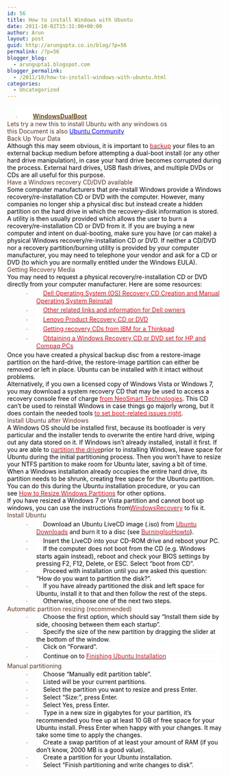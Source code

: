 ```yaml
---
id: 56
title: How to install Windows with Ubuntu
date: 2011-10-02T15:31:00+00:00
author: Arun
layout: post
guid: http://arungupta.co.in/blog/?p=56
permalink: /?p=56
blogger_blog:
  - arungupta1.blogspot.com
blogger_permalink:
  - /2011/10/how-to-install-windows-with-ubuntu.html
categories:
  - Uncategorized
---
```

<div dir="ltr" style="text-align: left;" trbidi="on">
  </p> 
  
  <div style="background: white; line-height: normal; margin-bottom: .0001pt; margin-bottom: 0in; margin-left: 15.0pt; margin-right: 0in; margin-top: 0in; text-indent: -.25in;">
    <span style="color: #6d4c07; font-family: Symbol; font-size: 10.0pt; mso-bidi-font-family: "Times New Roman"; mso-fareast-font-family: "Times New Roman";"><br />·</span><span style="color: #6d4c07; font-family: "Times New Roman","serif"; font-size: 7.0pt; mso-fareast-font-family: "Times New Roman";">        </span><span style="color: #6d4c07; font-family: "Times New Roman","serif"; font-size: 7.0pt; mso-bidi-font-size: 11.0pt; mso-fareast-font-family: "Times New Roman";"> </span><b><span style="color: #6d4c07; font-family: "Helvetica","sans-serif"; font-size: 21.5pt; mso-fareast-font-family: "Times New Roman";"><a href="https://help.ubuntu.com/community/WindowsDualBoot?action=fullsearch&#038;context=180&#038;value=linkto:%22WindowsDualBoot%22" title="Click to do a full-text search for this title"><span style="color: #6d4c07; mso-bidi-font-size: 11.0pt;">WindowsDualBoot</span></a></span></b><span style="color: black; font-family: "Times New Roman","serif"; font-size: 12.0pt; mso-fareast-font-family: "Times New Roman";"><o:p></o:p></span>
  </div>
  
  <div style="background: white; line-height: normal; margin-bottom: .0001pt; margin-bottom: 0in;">
  </div>
  
  <div style="background: white; line-height: normal; margin-bottom: .0001pt; margin-bottom: 0in;">
    <span style="color: #5a3320; font-family: "Helvetica","sans-serif"; font-size: 19.0pt; mso-fareast-font-family: "Times New Roman";">Lets try a new this to install Ubuntu with any windows os</span><span style="color: black; font-family: "Times New Roman","serif"; font-size: 12.0pt; mso-fareast-font-family: "Times New Roman";"><o:p></o:p></span>
  </div>
  
  <div style="background: white; line-height: normal; margin-bottom: .0001pt; margin-bottom: 0in;">
    <span style="color: #5a3320; font-family: "Helvetica","sans-serif"; font-size: 19.0pt; mso-fareast-font-family: "Times New Roman";">this Document is also</span><span style="color: #5a3320; font-family: "Helvetica","sans-serif"; font-size: 19.0pt; mso-bidi-font-size: 11.0pt; mso-fareast-font-family: "Times New Roman";"> </span><span style="color: #5a3320; font-family: "Helvetica","sans-serif"; font-size: 19.0pt; mso-fareast-font-family: "Times New Roman";"><a href="https://help.ubuntu.com/community/WindowsDualBoot"><span style="color: blue; mso-bidi-font-size: 11.0pt;">Ubuntu Community</span></a>  </span><span style="color: black; font-family: "Times New Roman","serif"; font-size: 12.0pt; mso-fareast-font-family: "Times New Roman";"><o:p></o:p></span>
  </div>
  
  <div style="background: white; line-height: normal; margin-bottom: .0001pt; margin-bottom: 0in;">
  </div>
  
  <div style="background: white; line-height: normal; margin-bottom: .0001pt; margin-bottom: 0in;">
  </div>
  
  <div style="background: white; line-height: normal; margin-bottom: .0001pt; margin-bottom: 0in;">
    <span style="color: #5a3320; font-family: "Helvetica","sans-serif"; font-size: 19.0pt; mso-fareast-font-family: "Times New Roman";">Back Up Your Data</span><span style="color: black; font-family: "Times New Roman","serif"; font-size: 12.0pt; mso-fareast-font-family: "Times New Roman";"><o:p></o:p></span>
  </div>
  
  <div style="background: white; line-height: normal; margin-bottom: .0001pt; margin-bottom: 0in;">
    <span style="color: black; font-family: "Helvetica","sans-serif"; font-size: 12.0pt; mso-fareast-font-family: "Times New Roman";">Although this may seem obvious, it is important to </span><a href="https://help.ubuntu.com/community/BackupYourSystem"><span style="color: #d90d19; font-family: "Helvetica","sans-serif"; font-size: 12.0pt; mso-fareast-font-family: "Times New Roman";">backup</span></a><span style="color: black; font-family: "Helvetica","sans-serif"; font-size: 12.0pt; mso-fareast-font-family: "Times New Roman";"> your files to an external backup medium before attempting a dual-boot install (or any other hard drive manipulation), in case your hard drive becomes corrupted during the process. External hard drives, USB flash drives, and multiple DVDs or CDs are all useful for this purpose.</span><span style="color: black; font-family: "Times New Roman","serif"; font-size: 12.0pt; mso-fareast-font-family: "Times New Roman";"><o:p></o:p></span>
  </div>
  
  <div style="background: white; line-height: normal; margin-bottom: .0001pt; margin-bottom: 0in;">
  </div>
  
  <div style="background: white; line-height: normal; margin-bottom: .0001pt; margin-bottom: 0in;">
  </div>
  
  <div style="background: white; line-height: normal; margin-bottom: .0001pt; margin-bottom: 0in;">
    <span style="color: #5a3320; font-family: "Helvetica","sans-serif"; font-size: 19.0pt; mso-fareast-font-family: "Times New Roman";">Have a Windows recovery CD/DVD available</span><span style="color: black; font-family: "Times New Roman","serif"; font-size: 12.0pt; mso-fareast-font-family: "Times New Roman";"><o:p></o:p></span>
  </div>
  
  <div style="background: white; line-height: normal; margin-bottom: .0001pt; margin-bottom: 0in;">
    <span style="color: black; font-family: "Helvetica","sans-serif"; font-size: 12.0pt; mso-fareast-font-family: "Times New Roman";">Some computer manufacturers that pre-install Windows provide a Windows recovery/re-installation CD or DVD with the computer. However, many companies no longer ship a physical disc but instead create a hidden partition on the hard drive in which the recovery-disk information is stored. A utility is then usually provided which allows the user to burn a recovery/re-installation CD or DVD from it. If you are buying a new computer and intent on dual-booting, make sure you have (or can make) a physical Windows recovery/re-installation CD or DVD. If neither a CD/DVD nor a recovery partition/burning utility is provided by your computer manufacturer, you may need to telephone your vendor and ask for a CD or DVD (to which you are normally entitled under the Windows EULA).</span><span style="color: black; font-family: "Times New Roman","serif"; font-size: 12.0pt; mso-fareast-font-family: "Times New Roman";"><o:p></o:p></span>
  </div>
  
  <div style="background: white; line-height: normal; margin-bottom: .0001pt; margin-bottom: 0in;">
    <span style="color: #5a3320; font-family: "Helvetica","sans-serif"; font-size: 15.5pt; mso-fareast-font-family: "Times New Roman";">Getting Recovery Media</span><span style="color: black; font-family: "Times New Roman","serif"; font-size: 12.0pt; mso-fareast-font-family: "Times New Roman";"><o:p></o:p></span>
  </div>
  
  <div style="background: white; line-height: normal; margin-bottom: .0001pt; margin-bottom: 0in;">
    <span style="color: black; font-family: "Helvetica","sans-serif"; font-size: 12.0pt; mso-fareast-font-family: "Times New Roman";">You may need to request a physical recovery/re-installation CD or DVD directly from your computer manufacturer. Here are some resources:</span><span style="color: black; font-family: "Times New Roman","serif"; font-size: 12.0pt; mso-fareast-font-family: "Times New Roman";"><o:p></o:p></span>
  </div>
  
  <div style="background: white; line-height: normal; margin-bottom: 3.0pt; margin-left: 51.0pt; margin-right: 0in; margin-top: 3.0pt; text-indent: -.25in;">
    <span style="color: black; font-family: Symbol; font-size: 10.0pt; mso-bidi-font-family: "Times New Roman"; mso-fareast-font-family: "Times New Roman";">·</span><span style="color: black; font-family: "Times New Roman","serif"; font-size: 7.0pt; mso-fareast-font-family: "Times New Roman";">        </span><span style="color: black; font-family: "Times New Roman","serif"; font-size: 7.0pt; mso-bidi-font-size: 11.0pt; mso-fareast-font-family: "Times New Roman";"> </span><a href="http://support.dell.com/support/topics/global.aspx/support/dsn/en/document?c=us&#038;cs=19&#038;docid=287034&#038;l=en&#038;s=dhs&#038;redirect=1#7"><span style="color: #d90d19; font-family: "Helvetica","sans-serif"; font-size: 12.0pt; mso-fareast-font-family: "Times New Roman";">Dell Operating System (OS) Recovery CD Creation and Manual Operating System Reinstall</span></a><span style="color: black; font-family: "Times New Roman","serif"; font-size: 12.0pt; mso-fareast-font-family: "Times New Roman";"><o:p></o:p></span>
  </div>
  
  <div style="background: white; line-height: normal; margin-bottom: 3.0pt; margin-left: 51.0pt; margin-right: 0in; margin-top: 3.0pt; text-indent: -.25in;">
    <span style="color: black; font-family: Symbol; font-size: 10.0pt; mso-bidi-font-family: "Times New Roman"; mso-fareast-font-family: "Times New Roman";">·</span><span style="color: black; font-family: "Times New Roman","serif"; font-size: 7.0pt; mso-fareast-font-family: "Times New Roman";">        </span><span style="color: black; font-family: "Times New Roman","serif"; font-size: 7.0pt; mso-bidi-font-size: 11.0pt; mso-fareast-font-family: "Times New Roman";"> </span><a href="http://support.dell.com/pcrt"><span style="color: #d90d19; font-family: "Helvetica","sans-serif"; font-size: 12.0pt; mso-fareast-font-family: "Times New Roman";">Other related links and information for Dell owners</span></a><span style="color: black; font-family: "Times New Roman","serif"; font-size: 12.0pt; mso-fareast-font-family: "Times New Roman";"><o:p></o:p></span>
  </div>
  
  <div style="background: white; line-height: normal; margin-bottom: 3.0pt; margin-left: 51.0pt; margin-right: 0in; margin-top: 3.0pt; text-indent: -.25in;">
    <span style="color: black; font-family: Symbol; font-size: 10.0pt; mso-bidi-font-family: "Times New Roman"; mso-fareast-font-family: "Times New Roman";">·</span><span style="color: black; font-family: "Times New Roman","serif"; font-size: 7.0pt; mso-fareast-font-family: "Times New Roman";">        </span><span style="color: black; font-family: "Times New Roman","serif"; font-size: 7.0pt; mso-bidi-font-size: 11.0pt; mso-fareast-font-family: "Times New Roman";"> </span><a href="http://www-307.ibm.com/pc/support/site.wss/document.do?lndocid=MIGR-4M7HWZ"><span style="color: #d90d19; font-family: "Helvetica","sans-serif"; font-size: 12.0pt; mso-fareast-font-family: "Times New Roman";">Lenovo Product Recovery CD or DVD</span></a><span style="color: black; font-family: "Times New Roman","serif"; font-size: 12.0pt; mso-fareast-font-family: "Times New Roman";"><o:p></o:p></span>
  </div>
  
  <div style="background: white; line-height: normal; margin-bottom: 3.0pt; margin-left: 51.0pt; margin-right: 0in; margin-top: 3.0pt; text-indent: -.25in;">
    <span style="color: black; font-family: Symbol; font-size: 10.0pt; mso-bidi-font-family: "Times New Roman"; mso-fareast-font-family: "Times New Roman";">·</span><span style="color: black; font-family: "Times New Roman","serif"; font-size: 7.0pt; mso-fareast-font-family: "Times New Roman";">        </span><span style="color: black; font-family: "Times New Roman","serif"; font-size: 7.0pt; mso-bidi-font-size: 11.0pt; mso-fareast-font-family: "Times New Roman";"> </span><a href="http://www.mydigitallife.info/2006/01/18/ibm-lenovo-thinkpad-recovery-cd/"><span style="color: #d90d19; font-family: "Helvetica","sans-serif"; font-size: 12.0pt; mso-fareast-font-family: "Times New Roman";">Getting recovery CDs from IBM for a Thinkpad</span></a><span style="color: black; font-family: "Times New Roman","serif"; font-size: 12.0pt; mso-fareast-font-family: "Times New Roman";"><o:p></o:p></span>
  </div>
  
  <div style="background: white; line-height: normal; margin-bottom: 3.0pt; margin-left: 51.0pt; margin-right: 0in; margin-top: 3.0pt; text-indent: -.25in;">
    <span style="color: black; font-family: Symbol; font-size: 10.0pt; mso-bidi-font-family: "Times New Roman"; mso-fareast-font-family: "Times New Roman";">·</span><span style="color: black; font-family: "Times New Roman","serif"; font-size: 7.0pt; mso-fareast-font-family: "Times New Roman";">        </span><span style="color: black; font-family: "Times New Roman","serif"; font-size: 7.0pt; mso-bidi-font-size: 11.0pt; mso-fareast-font-family: "Times New Roman";"> </span><a href="http://h10025.www1.hp.com/ewfrf/wc/genericDocument?cc=us&#038;docname=bph07143&#038;lc=en"><span style="color: #d90d19; font-family: "Helvetica","sans-serif"; font-size: 12.0pt; mso-fareast-font-family: "Times New Roman";">Obtaining a Windows Recovery CD or DVD set for HP and Compaq PCs</span></a><span style="color: black; font-family: "Times New Roman","serif"; font-size: 12.0pt; mso-fareast-font-family: "Times New Roman";"><o:p></o:p></span>
  </div>
  
  <div style="background: white; line-height: normal; margin-bottom: .0001pt; margin-bottom: 0in;">
    <span style="color: black; font-family: "Helvetica","sans-serif"; font-size: 12.0pt; mso-fareast-font-family: "Times New Roman";">Once you have created a physical backup disc from a restore-image partition on the hard-drive, the restore-image partition can either be removed or left in place. Ubuntu can be installed with it intact without problems.</span><span style="color: black; font-family: "Times New Roman","serif"; font-size: 12.0pt; mso-fareast-font-family: "Times New Roman";"><o:p></o:p></span>
  </div>
  
  <div style="background: white; line-height: normal; margin-bottom: .0001pt; margin-bottom: 0in;">
    <span style="color: black; font-family: "Helvetica","sans-serif"; font-size: 12.0pt; mso-fareast-font-family: "Times New Roman";">Alternatively, if you own a licensed copy of Windows Vista or Windows 7, you may download a system recovery CD that may be used to access a recovery console free of charge </span><a href="http://neosmart.net/blog/2009/windows-7-system-repair-discs/"><span style="color: #d90d19; font-family: "Helvetica","sans-serif"; font-size: 12.0pt; mso-fareast-font-family: "Times New Roman";">from NeoSmart Technologies</span></a><span style="color: black; font-family: "Helvetica","sans-serif"; font-size: 12.0pt; mso-fareast-font-family: "Times New Roman";">. This CD can&#8217;t be used to reinstall Windows in case things go majorly wrong, but it does contain the needed tools </span><a href="http://neosmart.net/wiki/display/EBCD/Recovering+the+Vista+Bootloader+from+the+DVD"><span style="color: #d90d19; font-family: "Helvetica","sans-serif"; font-size: 12.0pt; mso-fareast-font-family: "Times New Roman";">to set boot-related issues right</span></a><span style="color: black; font-family: "Helvetica","sans-serif"; font-size: 12.0pt; mso-fareast-font-family: "Times New Roman";">.</span><span style="color: black; font-family: "Times New Roman","serif"; font-size: 12.0pt; mso-fareast-font-family: "Times New Roman";"><o:p></o:p></span>
  </div>
  
  <div style="background: white; line-height: normal; margin-bottom: .0001pt; margin-bottom: 0in;">
  </div>
  
  <div style="background: white; line-height: normal; margin-bottom: .0001pt; margin-bottom: 0in;">
  </div>
  
  <div style="background: white; line-height: normal; margin-bottom: .0001pt; margin-bottom: 0in;">
    <span style="color: #5a3320; font-family: "Helvetica","sans-serif"; font-size: 19.0pt; mso-fareast-font-family: "Times New Roman";">Install Ubuntu after Windows</span><span style="color: black; font-family: "Times New Roman","serif"; font-size: 12.0pt; mso-fareast-font-family: "Times New Roman";"><o:p></o:p></span>
  </div>
  
  <div style="background: white; line-height: normal; margin-bottom: .0001pt; margin-bottom: 0in;">
    <span style="color: black; font-family: "Helvetica","sans-serif"; font-size: 12.0pt; mso-fareast-font-family: "Times New Roman";">A Windows OS should be installed first, because its bootloader is very particular and the installer tends to overwrite the entire hard drive, wiping out any data stored on it. If Windows isn&#8217;t already installed, install it first. If you are able to </span><a href="https://help.ubuntu.com/community/PartitioningSchemes"><span style="color: #d90d19; font-family: "Helvetica","sans-serif"; font-size: 12.0pt; mso-fareast-font-family: "Times New Roman";">partition the drive</span></a><span style="color: black; font-family: "Helvetica","sans-serif"; font-size: 12.0pt; mso-fareast-font-family: "Times New Roman";">prior to installing Windows, leave space for Ubuntu during the initial partitioning process. Then you won&#8217;t have to resize your NTFS partition to make room for Ubuntu later, saving a bit of time.</span><span style="color: black; font-family: "Times New Roman","serif"; font-size: 12.0pt; mso-fareast-font-family: "Times New Roman";"><o:p></o:p></span>
  </div>
  
  <div style="background: white; line-height: normal; margin-bottom: .0001pt; margin-bottom: 0in;">
    <span style="color: black; font-family: "Helvetica","sans-serif"; font-size: 12.0pt; mso-fareast-font-family: "Times New Roman";">When a Windows installation already occupies the entire hard drive, its partition needs to be shrunk, creating free space for the Ubuntu partition. You can do this during the Ubuntu installation procedure, or you can see </span><a href="https://help.ubuntu.com/community/HowtoResizeWindowsPartitions"><span style="color: #d90d19; font-family: "Helvetica","sans-serif"; font-size: 12.0pt; mso-fareast-font-family: "Times New Roman";">How to Resize Windows Partitions</span></a><span style="color: black; font-family: "Helvetica","sans-serif"; font-size: 12.0pt; mso-fareast-font-family: "Times New Roman";"> for other options.</span><span style="color: black; font-family: "Times New Roman","serif"; font-size: 12.0pt; mso-fareast-font-family: "Times New Roman";"><o:p></o:p></span>
  </div>
  
  <div style="background: white; line-height: normal; margin-bottom: .0001pt; margin-bottom: 0in;">
    <span style="color: black; font-family: "Helvetica","sans-serif"; font-size: 12.0pt; mso-fareast-font-family: "Times New Roman";">If you have resized a Windows 7 or Vista partition and cannot boot up windows, you can use the instructions from</span><a href="https://help.ubuntu.com/community/RecoveringWindows#Resizing%20Windows%20Vista%20/%207%20Partitions"><span style="color: #d90d19; font-family: "Helvetica","sans-serif"; font-size: 12.0pt; mso-fareast-font-family: "Times New Roman";">WindowsRecovery</span></a><span style="color: black; font-family: "Helvetica","sans-serif"; font-size: 12.0pt; mso-fareast-font-family: "Times New Roman";"> to fix it.</span><span style="color: black; font-family: "Times New Roman","serif"; font-size: 12.0pt; mso-fareast-font-family: "Times New Roman";"><o:p></o:p></span>
  </div>
  
  <div style="background: white; line-height: normal; margin-bottom: .0001pt; margin-bottom: 0in;">
    <span style="color: #5a3320; font-family: "Helvetica","sans-serif"; font-size: 15.5pt; mso-fareast-font-family: "Times New Roman";">Install Ubuntu</span><span style="color: black; font-family: "Times New Roman","serif"; font-size: 12.0pt; mso-fareast-font-family: "Times New Roman";"><o:p></o:p></span>
  </div>
  
  <div style="background: white; line-height: normal; margin-bottom: 3.0pt; margin-left: 51.0pt; margin-right: 0in; margin-top: 3.0pt; text-indent: -.25in;">
    <span style="color: black; font-family: Symbol; font-size: 10.0pt; mso-bidi-font-family: "Times New Roman"; mso-fareast-font-family: "Times New Roman";">·</span><span style="color: black; font-family: "Times New Roman","serif"; font-size: 7.0pt; mso-fareast-font-family: "Times New Roman";">        </span><span style="color: black; font-family: "Times New Roman","serif"; font-size: 7.0pt; mso-bidi-font-size: 11.0pt; mso-fareast-font-family: "Times New Roman";"> </span><span style="color: black; font-family: "Helvetica","sans-serif"; font-size: 12.0pt; mso-fareast-font-family: "Times New Roman";">Download an Ubuntu LiveCD image (.iso) from <a href="http://www.ubuntu.com/GetUbuntu/download"><span style="color: #d90d19;">Ubuntu Downloads</span></a> and burn it to a disc (see <a href="https://help.ubuntu.com/community/BurningIsoHowto"><span style="color: #d90d19;">BurningIsoHowto</span></a>).</span><span style="color: black; font-family: "Times New Roman","serif"; font-size: 12.0pt; mso-fareast-font-family: "Times New Roman";"><o:p></o:p></span>
  </div>
  
  <div style="background: white; line-height: normal; margin-bottom: .0001pt; margin-bottom: 0in; margin-left: 51.0pt; margin-right: 0in; margin-top: 0in; text-indent: -.25in;">
    <span style="color: black; font-family: Symbol; font-size: 10.0pt; mso-bidi-font-family: "Times New Roman"; mso-fareast-font-family: "Times New Roman";">·</span><span style="color: black; font-family: "Times New Roman","serif"; font-size: 7.0pt; mso-fareast-font-family: "Times New Roman";">        </span><span style="color: black; font-family: "Times New Roman","serif"; font-size: 7.0pt; mso-bidi-font-size: 11.0pt; mso-fareast-font-family: "Times New Roman";"> </span><span style="color: black; font-family: "Helvetica","sans-serif"; font-size: 12.0pt; mso-fareast-font-family: "Times New Roman";">Insert the LiveCD into your CD-ROM drive and reboot your PC.</span><span style="color: black; font-family: "Times New Roman","serif"; font-size: 12.0pt; mso-fareast-font-family: "Times New Roman";"><o:p></o:p></span>
  </div>
  
  <div style="background: white; line-height: normal; margin-bottom: .0001pt; margin-bottom: 0in; margin-left: 51.0pt; margin-right: 0in; margin-top: 0in; text-indent: -.25in;">
    <span style="color: black; font-family: Symbol; font-size: 10.0pt; mso-bidi-font-family: "Times New Roman"; mso-fareast-font-family: "Times New Roman";">·</span><span style="color: black; font-family: "Times New Roman","serif"; font-size: 7.0pt; mso-fareast-font-family: "Times New Roman";">        </span><span style="color: black; font-family: "Times New Roman","serif"; font-size: 7.0pt; mso-bidi-font-size: 11.0pt; mso-fareast-font-family: "Times New Roman";"> </span><span style="color: black; font-family: "Helvetica","sans-serif"; font-size: 12.0pt; mso-fareast-font-family: "Times New Roman";">If the computer does not boot from the CD (e.g. Windows starts again instead), reboot and check your BIOS settings by pressing F2, F12, Delete, or ESC. Select &#8220;boot from CD&#8221;.</span><span style="color: black; font-family: "Times New Roman","serif"; font-size: 12.0pt; mso-fareast-font-family: "Times New Roman";"><o:p></o:p></span>
  </div>
  
  <div style="background: white; line-height: normal; margin-bottom: .0001pt; margin-bottom: 0in; margin-left: 51.0pt; margin-right: 0in; margin-top: 0in; text-indent: -.25in;">
    <span style="color: black; font-family: Symbol; font-size: 10.0pt; mso-bidi-font-family: "Times New Roman"; mso-fareast-font-family: "Times New Roman";">·</span><span style="color: black; font-family: "Times New Roman","serif"; font-size: 7.0pt; mso-fareast-font-family: "Times New Roman";">        </span><span style="color: black; font-family: "Times New Roman","serif"; font-size: 7.0pt; mso-bidi-font-size: 11.0pt; mso-fareast-font-family: "Times New Roman";"> </span><span style="color: black; font-family: "Helvetica","sans-serif"; font-size: 12.0pt; mso-fareast-font-family: "Times New Roman";">Proceed with installation until you are asked this question: &#8220;How do you want to partition the disk?&#8221;.</span><span style="color: black; font-family: "Times New Roman","serif"; font-size: 12.0pt; mso-fareast-font-family: "Times New Roman";"><o:p></o:p></span>
  </div>
  
  <div style="background: white; line-height: normal; margin-bottom: .0001pt; margin-bottom: 0in; margin-left: 51.0pt; margin-right: 0in; margin-top: 0in; text-indent: -.25in;">
    <span style="color: black; font-family: Symbol; font-size: 10.0pt; mso-bidi-font-family: "Times New Roman"; mso-fareast-font-family: "Times New Roman";">·</span><span style="color: black; font-family: "Times New Roman","serif"; font-size: 7.0pt; mso-fareast-font-family: "Times New Roman";">        </span><span style="color: black; font-family: "Times New Roman","serif"; font-size: 7.0pt; mso-bidi-font-size: 11.0pt; mso-fareast-font-family: "Times New Roman";"> </span><span style="color: black; font-family: "Helvetica","sans-serif"; font-size: 12.0pt; mso-fareast-font-family: "Times New Roman";">If you have already partitioned the disk and left space for Ubuntu, install it to that and then follow the rest of the steps.</span><span style="color: black; font-family: "Times New Roman","serif"; font-size: 12.0pt; mso-fareast-font-family: "Times New Roman";"><o:p></o:p></span>
  </div>
  
  <div style="background: white; line-height: normal; margin-bottom: .0001pt; margin-bottom: 0in; margin-left: 51.0pt; margin-right: 0in; margin-top: 0in; text-indent: -.25in;">
    <span style="color: black; font-family: Symbol; font-size: 10.0pt; mso-bidi-font-family: "Times New Roman"; mso-fareast-font-family: "Times New Roman";">·</span><span style="color: black; font-family: "Times New Roman","serif"; font-size: 7.0pt; mso-fareast-font-family: "Times New Roman";">        </span><span style="color: black; font-family: "Times New Roman","serif"; font-size: 7.0pt; mso-bidi-font-size: 11.0pt; mso-fareast-font-family: "Times New Roman";"> </span><span style="color: black; font-family: "Helvetica","sans-serif"; font-size: 12.0pt; mso-fareast-font-family: "Times New Roman";">Otherwise, choose one of the next two steps.</span><span style="color: black; font-family: "Times New Roman","serif"; font-size: 12.0pt; mso-fareast-font-family: "Times New Roman";"><o:p></o:p></span>
  </div>
  
  <div style="background: white; line-height: 14.4pt; margin-bottom: .0001pt; margin-bottom: 0in;">
    <span style="color: #5a3320; font-family: "Helvetica","sans-serif"; font-size: 13.0pt; mso-fareast-font-family: "Times New Roman";">Automatic partition resizing (recommended)</span><span style="color: black; font-family: "Times New Roman","serif"; font-size: 12.0pt; mso-fareast-font-family: "Times New Roman";"><o:p></o:p></span>
  </div>
  
  <div style="background: white; line-height: normal; margin-bottom: .0001pt; margin-bottom: 0in; margin-left: 51.0pt; margin-right: 0in; margin-top: 0in; text-indent: -.25in;">
    <span style="color: black; font-family: Symbol; font-size: 10.0pt; mso-bidi-font-family: "Times New Roman"; mso-fareast-font-family: "Times New Roman";">·</span><span style="color: black; font-family: "Times New Roman","serif"; font-size: 7.0pt; mso-fareast-font-family: "Times New Roman";">        </span><span style="color: black; font-family: "Times New Roman","serif"; font-size: 7.0pt; mso-bidi-font-size: 11.0pt; mso-fareast-font-family: "Times New Roman";"> </span><span style="color: black; font-family: "Helvetica","sans-serif"; font-size: 12.0pt; mso-fareast-font-family: "Times New Roman";">Choose the first option, which should say &#8220;Install them side by side, choosing between them each startup&#8221;.</span><span style="color: black; font-family: "Times New Roman","serif"; font-size: 12.0pt; mso-fareast-font-family: "Times New Roman";"><o:p></o:p></span>
  </div>
  
  <div style="background: white; line-height: normal; margin-bottom: .0001pt; margin-bottom: 0in; margin-left: 51.0pt; margin-right: 0in; margin-top: 0in; text-indent: -.25in;">
    <span style="color: black; font-family: Symbol; font-size: 10.0pt; mso-bidi-font-family: "Times New Roman"; mso-fareast-font-family: "Times New Roman";">·</span><span style="color: black; font-family: "Times New Roman","serif"; font-size: 7.0pt; mso-fareast-font-family: "Times New Roman";">        </span><span style="color: black; font-family: "Times New Roman","serif"; font-size: 7.0pt; mso-bidi-font-size: 11.0pt; mso-fareast-font-family: "Times New Roman";"> </span><span style="color: black; font-family: "Helvetica","sans-serif"; font-size: 12.0pt; mso-fareast-font-family: "Times New Roman";">Specify the size of the new partition by dragging the slider at the bottom of the window.</span><span style="color: black; font-family: "Times New Roman","serif"; font-size: 12.0pt; mso-fareast-font-family: "Times New Roman";"><o:p></o:p></span>
  </div>
  
  <div style="background: white; line-height: normal; margin-bottom: .0001pt; margin-bottom: 0in; margin-left: 51.0pt; margin-right: 0in; margin-top: 0in; text-indent: -.25in;">
    <span style="color: black; font-family: Symbol; font-size: 10.0pt; mso-bidi-font-family: "Times New Roman"; mso-fareast-font-family: "Times New Roman";">·</span><span style="color: black; font-family: "Times New Roman","serif"; font-size: 7.0pt; mso-fareast-font-family: "Times New Roman";">        </span><span style="color: black; font-family: "Times New Roman","serif"; font-size: 7.0pt; mso-bidi-font-size: 11.0pt; mso-fareast-font-family: "Times New Roman";"> </span><span style="color: black; font-family: "Helvetica","sans-serif"; font-size: 12.0pt; mso-fareast-font-family: "Times New Roman";">Click on &#8220;Forward&#8221;.</span><span style="color: black; font-family: "Times New Roman","serif"; font-size: 12.0pt; mso-fareast-font-family: "Times New Roman";"><o:p></o:p></span>
  </div>
  
  <div style="background: white; line-height: normal; margin-bottom: 3.0pt; margin-left: 51.0pt; margin-right: 0in; margin-top: 3.0pt; text-indent: -.25in;">
    <span style="color: black; font-family: Symbol; font-size: 10.0pt; mso-bidi-font-family: "Times New Roman"; mso-fareast-font-family: "Times New Roman";">·</span><span style="color: black; font-family: "Times New Roman","serif"; font-size: 7.0pt; mso-fareast-font-family: "Times New Roman";">        </span><span style="color: black; font-family: "Times New Roman","serif"; font-size: 7.0pt; mso-bidi-font-size: 11.0pt; mso-fareast-font-family: "Times New Roman";"> </span><span style="color: black; font-family: "Helvetica","sans-serif"; font-size: 12.0pt; mso-fareast-font-family: "Times New Roman";">Continue on to </span><a href="https://help.ubuntu.com/community/GraphicalInstall#continueinstall"><span style="color: #d90d19; font-family: "Helvetica","sans-serif"; font-size: 12.0pt; mso-fareast-font-family: "Times New Roman";">Finishing Ubuntu Installation</span></a><span style="color: black; font-family: "Times New Roman","serif"; font-size: 12.0pt; mso-fareast-font-family: "Times New Roman";"><o:p></o:p></span>
  </div>
  
  <div style="background: white; line-height: 14.4pt; margin-bottom: .0001pt; margin-bottom: 0in;">
    <span style="color: #5a3320; font-family: "Helvetica","sans-serif"; font-size: 13.0pt; mso-fareast-font-family: "Times New Roman";">Manual partitioning</span><span style="color: black; font-family: "Times New Roman","serif"; font-size: 12.0pt; mso-fareast-font-family: "Times New Roman";"><o:p></o:p></span>
  </div>
  
  <div style="background: white; line-height: normal; margin-bottom: .0001pt; margin-bottom: 0in; margin-left: 51.0pt; margin-right: 0in; margin-top: 0in; text-indent: -.25in;">
    <span style="color: black; font-family: Symbol; font-size: 10.0pt; mso-bidi-font-family: "Times New Roman"; mso-fareast-font-family: "Times New Roman";">·</span><span style="color: black; font-family: "Times New Roman","serif"; font-size: 7.0pt; mso-fareast-font-family: "Times New Roman";">        </span><span style="color: black; font-family: "Times New Roman","serif"; font-size: 7.0pt; mso-bidi-font-size: 11.0pt; mso-fareast-font-family: "Times New Roman";"> </span><span style="color: black; font-family: "Helvetica","sans-serif"; font-size: 12.0pt; mso-fareast-font-family: "Times New Roman";">Choose &#8220;Manually edit partition table&#8221;.</span><span style="color: black; font-family: "Times New Roman","serif"; font-size: 12.0pt; mso-fareast-font-family: "Times New Roman";"><o:p></o:p></span>
  </div>
  
  <div style="background: white; line-height: normal; margin-bottom: .0001pt; margin-bottom: 0in; margin-left: 51.0pt; margin-right: 0in; margin-top: 0in; text-indent: -.25in;">
    <span style="color: black; font-family: Symbol; font-size: 10.0pt; mso-bidi-font-family: "Times New Roman"; mso-fareast-font-family: "Times New Roman";">·</span><span style="color: black; font-family: "Times New Roman","serif"; font-size: 7.0pt; mso-fareast-font-family: "Times New Roman";">        </span><span style="color: black; font-family: "Times New Roman","serif"; font-size: 7.0pt; mso-bidi-font-size: 11.0pt; mso-fareast-font-family: "Times New Roman";"> </span><span style="color: black; font-family: "Helvetica","sans-serif"; font-size: 12.0pt; mso-fareast-font-family: "Times New Roman";">Listed will be your current partitions.</span><span style="color: black; font-family: "Times New Roman","serif"; font-size: 12.0pt; mso-fareast-font-family: "Times New Roman";"><o:p></o:p></span>
  </div>
  
  <div style="background: white; line-height: normal; margin-bottom: .0001pt; margin-bottom: 0in; margin-left: 51.0pt; margin-right: 0in; margin-top: 0in; text-indent: -.25in;">
    <span style="color: black; font-family: Symbol; font-size: 10.0pt; mso-bidi-font-family: "Times New Roman"; mso-fareast-font-family: "Times New Roman";">·</span><span style="color: black; font-family: "Times New Roman","serif"; font-size: 7.0pt; mso-fareast-font-family: "Times New Roman";">        </span><span style="color: black; font-family: "Times New Roman","serif"; font-size: 7.0pt; mso-bidi-font-size: 11.0pt; mso-fareast-font-family: "Times New Roman";"> </span><span style="color: black; font-family: "Helvetica","sans-serif"; font-size: 12.0pt; mso-fareast-font-family: "Times New Roman";">Select the partition you want to resize and press Enter.</span><span style="color: black; font-family: "Times New Roman","serif"; font-size: 12.0pt; mso-fareast-font-family: "Times New Roman";"><o:p></o:p></span>
  </div>
  
  <div style="background: white; line-height: normal; margin-bottom: .0001pt; margin-bottom: 0in; margin-left: 51.0pt; margin-right: 0in; margin-top: 0in; text-indent: -.25in;">
    <span style="color: black; font-family: Symbol; font-size: 10.0pt; mso-bidi-font-family: "Times New Roman"; mso-fareast-font-family: "Times New Roman";">·</span><span style="color: black; font-family: "Times New Roman","serif"; font-size: 7.0pt; mso-fareast-font-family: "Times New Roman";">        </span><span style="color: black; font-family: "Times New Roman","serif"; font-size: 7.0pt; mso-bidi-font-size: 11.0pt; mso-fareast-font-family: "Times New Roman";"> </span><span style="color: black; font-family: "Helvetica","sans-serif"; font-size: 12.0pt; mso-fareast-font-family: "Times New Roman";">Select &#8220;Size:&#8221;, press Enter.</span><span style="color: black; font-family: "Times New Roman","serif"; font-size: 12.0pt; mso-fareast-font-family: "Times New Roman";"><o:p></o:p></span>
  </div>
  
  <div style="background: white; line-height: normal; margin-bottom: .0001pt; margin-bottom: 0in; margin-left: 51.0pt; margin-right: 0in; margin-top: 0in; text-indent: -.25in;">
    <span style="color: black; font-family: Symbol; font-size: 10.0pt; mso-bidi-font-family: "Times New Roman"; mso-fareast-font-family: "Times New Roman";">·</span><span style="color: black; font-family: "Times New Roman","serif"; font-size: 7.0pt; mso-fareast-font-family: "Times New Roman";">        </span><span style="color: black; font-family: "Times New Roman","serif"; font-size: 7.0pt; mso-bidi-font-size: 11.0pt; mso-fareast-font-family: "Times New Roman";"> </span><span style="color: black; font-family: "Helvetica","sans-serif"; font-size: 12.0pt; mso-fareast-font-family: "Times New Roman";">Select Yes, press Enter.</span><span style="color: black; font-family: "Times New Roman","serif"; font-size: 12.0pt; mso-fareast-font-family: "Times New Roman";"><o:p></o:p></span>
  </div>
  
  <div style="background: white; line-height: normal; margin-bottom: .0001pt; margin-bottom: 0in; margin-left: 51.0pt; margin-right: 0in; margin-top: 0in; text-indent: -.25in;">
    <span style="color: black; font-family: Symbol; font-size: 10.0pt; mso-bidi-font-family: "Times New Roman"; mso-fareast-font-family: "Times New Roman";">·</span><span style="color: black; font-family: "Times New Roman","serif"; font-size: 7.0pt; mso-fareast-font-family: "Times New Roman";">        </span><span style="color: black; font-family: "Times New Roman","serif"; font-size: 7.0pt; mso-bidi-font-size: 11.0pt; mso-fareast-font-family: "Times New Roman";"> </span><span style="color: black; font-family: "Helvetica","sans-serif"; font-size: 12.0pt; mso-fareast-font-family: "Times New Roman";">Type in a new size in gigabytes for your partition, it&#8217;s recommended you free up at least 10 GB of free space for your Ubuntu install. Press Enter when happy with your changes. It may take some time to apply the changes.</span><span style="color: black; font-family: "Times New Roman","serif"; font-size: 12.0pt; mso-fareast-font-family: "Times New Roman";"><o:p></o:p></span>
  </div>
  
  <div style="background: white; line-height: normal; margin-bottom: .0001pt; margin-bottom: 0in; margin-left: 51.0pt; margin-right: 0in; margin-top: 0in; text-indent: -.25in;">
    <span style="color: black; font-family: Symbol; font-size: 10.0pt; mso-bidi-font-family: "Times New Roman"; mso-fareast-font-family: "Times New Roman";">·</span><span style="color: black; font-family: "Times New Roman","serif"; font-size: 7.0pt; mso-fareast-font-family: "Times New Roman";">        </span><span style="color: black; font-family: "Times New Roman","serif"; font-size: 7.0pt; mso-bidi-font-size: 11.0pt; mso-fareast-font-family: "Times New Roman";"> </span><span style="color: black; font-family: "Helvetica","sans-serif"; font-size: 12.0pt; mso-fareast-font-family: "Times New Roman";">Create a swap partition of at least your amount of RAM (if you don&#8217;t know, 2000 MB is a good value).</span><span style="color: black; font-family: "Times New Roman","serif"; font-size: 12.0pt; mso-fareast-font-family: "Times New Roman";"><o:p></o:p></span>
  </div>
  
  <div style="background: white; line-height: normal; margin-bottom: .0001pt; margin-bottom: 0in; margin-left: 51.0pt; margin-right: 0in; margin-top: 0in; text-indent: -.25in;">
    <span style="color: black; font-family: Symbol; font-size: 10.0pt; mso-bidi-font-family: "Times New Roman"; mso-fareast-font-family: "Times New Roman";">·</span><span style="color: black; font-family: "Times New Roman","serif"; font-size: 7.0pt; mso-fareast-font-family: "Times New Roman";">        </span><span style="color: black; font-family: "Times New Roman","serif"; font-size: 7.0pt; mso-bidi-font-size: 11.0pt; mso-fareast-font-family: "Times New Roman";"> </span><span style="color: black; font-family: "Helvetica","sans-serif"; font-size: 12.0pt; mso-fareast-font-family: "Times New Roman";">Create a partition for your Ubuntu installation.</span><span style="color: black; font-family: "Times New Roman","serif"; font-size: 12.0pt; mso-fareast-font-family: "Times New Roman";"><o:p></o:p></span>
  </div>
  
  <div style="background: white; line-height: normal; margin-bottom: .0001pt; margin-bottom: 0in; margin-left: 51.0pt; margin-right: 0in; margin-top: 0in; text-indent: -.25in;">
    <span style="color: black; font-family: Symbol; font-size: 10.0pt; mso-bidi-font-family: "Times New Roman"; mso-fareast-font-family: "Times New Roman";">·</span><span style="color: black; font-family: "Times New Roman","serif"; font-size: 7.0pt; mso-fareast-font-family: "Times New Roman";">        </span><span style="color: black; font-family: "Times New Roman","serif"; font-size: 7.0pt; mso-bidi-font-size: 11.0pt; mso-fareast-font-family: "Times New Roman";"> </span><span style="color: black; font-family: "Helvetica","sans-serif"; font-size: 12.0pt; mso-fareast-font-family: "Times New Roman";">Select &#8220;Finish partitioning and write changes to disk&#8221;.</span><span style="color: black; font-family: "Times New Roman","serif"; font-size: 12.0pt; mso-fareast-font-family: "Times New Roman";"><o:p></o:p></span>
  </div>
</div>